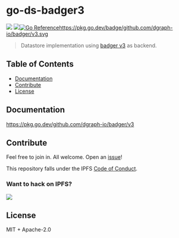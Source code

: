 # go-ds-badger3

[![](https://img.shields.io/badge/made%20by-Protocol%20Labs-blue.svg?style=flat-square)](http://ipn.io)
[![](https://img.shields.io/badge/project-IPFS-blue.svg?style=flat-square)](http://ipfs.io/)[![Go Reference](https://pkg.go.dev/badge/github.com/dgraph-io/badger/v3.svg)](https://pkg.go.dev/github.com/dgraph-io/badger/v3)https://pkg.go.dev/badge/github.com/dgraph-io/badger/v3.svg

> Datastore implementation using [badger v3](https://github.com/dgraph-io/badger) as backend.

## Table of Contents

- [Documentation](#documentation)
- [Contribute](#contribute)
- [License](#license)

## Documentation

https://pkg.go.dev/github.com/dgraph-io/badger/v3

## Contribute

Feel free to join in. All welcome. Open an [issue](https://github.com/ipfs/go-ds-badger3/issues)!

This repository falls under the IPFS [Code of Conduct](https://github.com/ipfs/community/blob/master/code-of-conduct.md).

### Want to hack on IPFS?

[![](https://cdn.rawgit.com/jbenet/contribute-ipfs-gif/master/img/contribute.gif)](https://github.com/ipfs/community/blob/master/CONTRIBUTING.md)

## License

MIT + Apache-2.0

